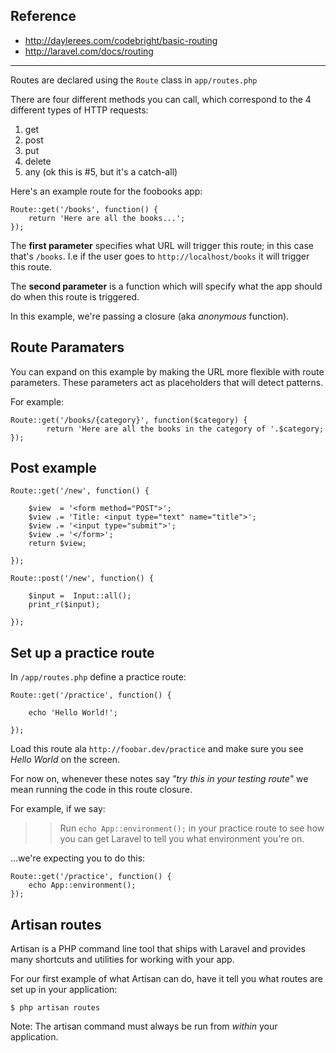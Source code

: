 ## Reference 

* <http://daylerees.com/codebright/basic-routing>
* <http://laravel.com/docs/routing>

---

Routes are declared using the `Route` class in `app/routes.php`

There are four different methods you can call, which correspond to the 4 different types of HTTP requests:

1. get
2. post
3. put
4. delete
5. any (ok this is #5, but it's a catch-all)

Here's an example route for the foobooks app:

	Route::get('/books', function() {
	    return 'Here are all the books...';
	}); 

The **first parameter** specifies what URL will trigger this route; in this case that's `/books`. I.e if the user goes to `http://localhost/books` it will trigger this route.

The **second parameter** is a function which will specify what the app should do when this route is triggered.

In this example, we're passing a closure (aka *anonymous* function).




## Route Paramaters
You can expand on this example by making the URL more flexible with route parameters. These parameters act as placeholders that will detect patterns.

For example:

	Route::get('/books/{category}', function($category) {
		    return 'Here are all the books in the category of '.$category;
	}); 
	

## Post example

	Route::get('/new', function() {
		
		$view  = '<form method="POST">';
		$view .= 'Title: <input type="text" name="title">';
		$view .= '<input type="submit">';
		$view .= '</form>';
		return $view;
		
	});

	Route::post('/new', function() {
		
		$input =  Input::all();
		print_r($input);
		
	});


## Set up a practice route

In `/app/routes.php` define a practice route:

	Route::get('/practice', function() {
		
		echo 'Hello World!';
				
	});

Load this route ala `http://foobar.dev/practice` and make sure you see *Hello World* on the screen.

For now on, whenever these notes say *"try this in your testing route"* we mean running the code in this route closure.

For example, if we say:

>> Run `echo App::environment();` in your practice route to see how you can get Laravel to tell you what environment you're on.

...we're expecting you to do this:

	Route::get('/practice', function() {
		echo App::environment();
	});




## Artisan routes

Artisan is a PHP command line tool that ships with Laravel and provides many shortcuts and utilities for working with your app.

For our first example of what Artisan can do, have it tell you what routes are set up in your application:

	$ php artisan routes

Note: The artisan command must always be run from *within* your application.

